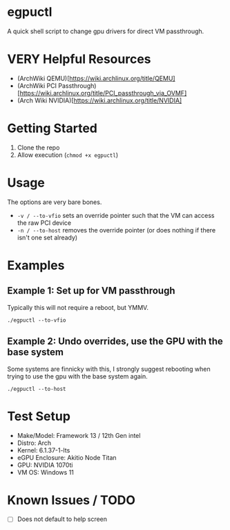 # egpuctl

A quick shell script to change gpu drivers for direct VM passthrough.


# VERY Helpful Resources

- (ArchWiki QEMU)[https://wiki.archlinux.org/title/QEMU]
- (ArchWiki PCI Passthrough)[https://wiki.archlinux.org/title/PCI_passthrough_via_OVMF]
- (Arch Wiki NVIDIA)[https://wiki.archlinux.org/title/NVIDIA]

# Getting Started

1. Clone the repo
2. Allow execution (`chmod +x egpuctl`)

# Usage

The options are very bare bones. 

- `-v / --to-vfio` sets an override pointer such that the VM can access the raw PCI device 
- `-n / --to-host` removes the override pointer (or does nothing if there isn't one set already)

# Examples 

## Example 1: Set up for VM passthrough

Typically this will not require a reboot, but YMMV.

`./egpuctl --to-vfio`

## Example 2: Undo overrides, use the GPU with the base system

Some systems are finnicky with this, I strongly suggest rebooting when trying to use the gpu with the base system again.

`./egpuctl --to-host`

# Test Setup

- Make/Model: Framework 13 / 12th Gen intel
- Distro: Arch
- Kernel: 6.1.37-1-lts
- eGPU Enclosure: Akitio Node Titan
- GPU: NVIDIA 1070ti
- VM OS: Windows 11

# Known Issues / TODO

- [ ] Does not default to help screen
